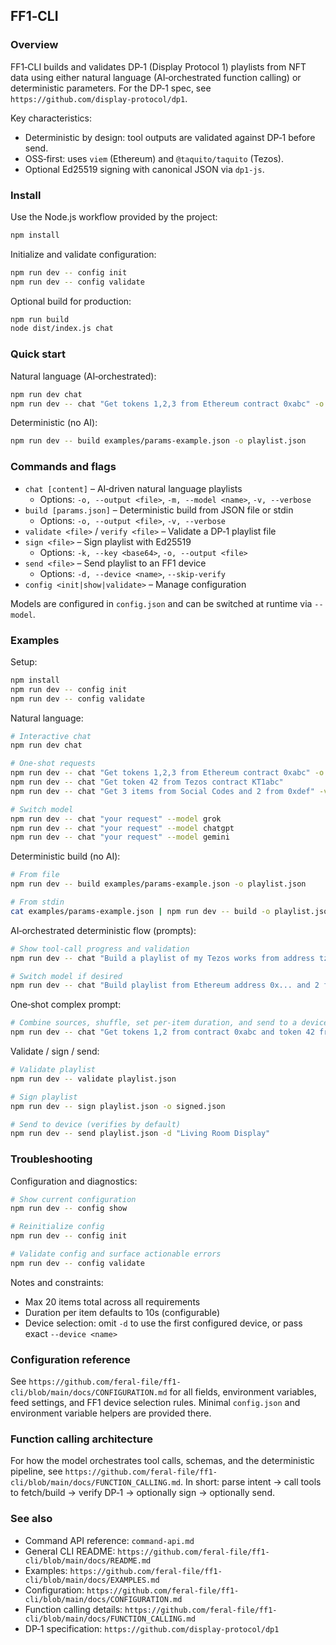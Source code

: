 ## FF1‑CLI

### Overview

FF1‑CLI builds and validates DP‑1 (Display Protocol 1) playlists from NFT data using either natural language (AI‑orchestrated function calling) or deterministic parameters. For the DP‑1 spec, see `https://github.com/display-protocol/dp1`.

Key characteristics:
- Deterministic by design: tool outputs are validated against DP‑1 before send.
- OSS‑first: uses `viem` (Ethereum) and `@taquito/taquito` (Tezos).
- Optional Ed25519 signing with canonical JSON via `dp1-js`.

### Install

Use the Node.js workflow provided by the project:

```bash
npm install
```

Initialize and validate configuration:

```bash
npm run dev -- config init
npm run dev -- config validate
```

Optional build for production:

```bash
npm run build
node dist/index.js chat
```

### Quick start

Natural language (AI‑orchestrated):

```bash
npm run dev chat
npm run dev -- chat "Get tokens 1,2,3 from Ethereum contract 0xabc" -o playlist.json
```

Deterministic (no AI):

```bash
npm run dev -- build examples/params-example.json -o playlist.json
```

### Commands and flags

- `chat [content]` – AI‑driven natural language playlists
  - Options: `-o, --output <file>`, `-m, --model <name>`, `-v, --verbose`
- `build [params.json]` – Deterministic build from JSON file or stdin
  - Options: `-o, --output <file>`, `-v, --verbose`
- `validate <file>` / `verify <file>` – Validate a DP‑1 playlist file
- `sign <file>` – Sign playlist with Ed25519
  - Options: `-k, --key <base64>`, `-o, --output <file>`
- `send <file>` – Send playlist to an FF1 device
  - Options: `-d, --device <name>`, `--skip-verify`
- `config <init|show|validate>` – Manage configuration

Models are configured in `config.json` and can be switched at runtime via `--model`.

### Examples

Setup:

```bash
npm install
npm run dev -- config init
npm run dev -- config validate
```

Natural language:

```bash
# Interactive chat
npm run dev chat

# One‑shot requests
npm run dev -- chat "Get tokens 1,2,3 from Ethereum contract 0xabc" -o playlist.json
npm run dev -- chat "Get token 42 from Tezos contract KT1abc"
npm run dev -- chat "Get 3 items from Social Codes and 2 from 0xdef" -v

# Switch model
npm run dev -- chat "your request" --model grok
npm run dev -- chat "your request" --model chatgpt
npm run dev -- chat "your request" --model gemini
```

Deterministic build (no AI):

```bash
# From file
npm run dev -- build examples/params-example.json -o playlist.json

# From stdin
cat examples/params-example.json | npm run dev -- build -o playlist.json
```

AI‑orchestrated deterministic flow (prompts):

```bash
# Show tool‑call progress and validation
npm run dev -- chat "Build a playlist of my Tezos works from address tz1... plus 3 from Social Codes" -v -o playlist.json

# Switch model if desired
npm run dev -- chat "Build playlist from Ethereum address 0x... and 2 from Social Codes" --model chatgpt -v
```

One‑shot complex prompt:

```bash
# Combine sources, shuffle, set per‑item duration, and send to a device
npm run dev -- chat "Get tokens 1,2 from contract 0xabc and token 42 from KT1xyz; shuffle; 6 seconds each; send to 'Living Room Display'." -o playlist.json -v
```

Validate / sign / send:

```bash
# Validate playlist
npm run dev -- validate playlist.json

# Sign playlist
npm run dev -- sign playlist.json -o signed.json

# Send to device (verifies by default)
npm run dev -- send playlist.json -d "Living Room Display"
```

### Troubleshooting

Configuration and diagnostics:

```bash
# Show current configuration
npm run dev -- config show

# Reinitialize config
npm run dev -- config init

# Validate config and surface actionable errors
npm run dev -- config validate
```

Notes and constraints:
- Max 20 items total across all requirements
- Duration per item defaults to 10s (configurable)
- Device selection: omit `-d` to use the first configured device, or pass exact `--device <name>`

### Configuration reference

See `https://github.com/feral-file/ff1-cli/blob/main/docs/CONFIGURATION.md` for all fields, environment variables, feed settings, and FF1 device selection rules. Minimal `config.json` and environment variable helpers are provided there.

### Function calling architecture

For how the model orchestrates tool calls, schemas, and the deterministic pipeline, see `https://github.com/feral-file/ff1-cli/blob/main/docs/FUNCTION_CALLING.md`. In short: parse intent → call tools to fetch/build → verify DP‑1 → optionally sign → optionally send.

### See also

- Command API reference: `command-api.md`
- General CLI README: `https://github.com/feral-file/ff1-cli/blob/main/docs/README.md`
- Examples: `https://github.com/feral-file/ff1-cli/blob/main/docs/EXAMPLES.md`
- Configuration: `https://github.com/feral-file/ff1-cli/blob/main/docs/CONFIGURATION.md`
- Function calling details: `https://github.com/feral-file/ff1-cli/blob/main/docs/FUNCTION_CALLING.md`
- DP‑1 specification: `https://github.com/display-protocol/dp1`